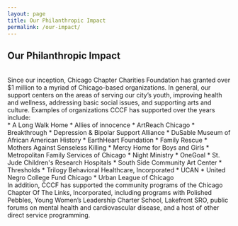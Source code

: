 ```yaml
---
layout: page
title: Our Philanthropic Impact
permalink: /our-impact/
---
```


<h2>Our Philanthropic Impact</h2>
<br>
Since our inception, Chicago Chapter Charities Foundation has granted over $1 million to a myriad of Chicago-based organizations. 
In general, our support centers on the areas of serving our city’s youth, improving health and wellness, addressing basic social issues, and supporting arts and culture. 
Examples of organizations CCCF has supported over the years include:<br>
* A Long Walk Home
* Allies of innocence
* ArtReach Chicago 
* Breakthrough 
* Depression & Bipolar Support Alliance
* DuSable Museum of African American History
* EarthHeart Foundation 
* Family Rescue 
* Mothers Against Senseless Killing
* Mercy Home for Boys and Girls
* Metropolitan Family Services of Chicago
* Night Ministry
* OneGoal 
* St. Jude Children's Research Hospitals
* South Side Community Art Center
* Thresholds
* Trilogy Behavioral Healthcare, Incorporated
* UCAN
* United Negro College Fund Chicago
* Urban League of Chicago
<br>
In addition, CCCF has supported the community programs of the Chicago Chapter Of The Links, Incorporated, including programs with Polished Pebbles, Young Women’s Leadership Charter School, Lakefront SRO, public forums on mental health and cardiovascular disease, and a host of other direct service programming. 
<br><br>